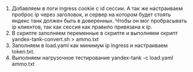1. Добавляем в логи ingress cookie с id сессии. А так же настраиваем проброс ip через заголовок, и сервер на котором будет стоять яндекс танк должен быть в доверенных. Чтобы он мог пробрасывать ip клиентов, так как сессия как правило привязана к ip.
2. В скрипте заполняем переменные в скрипте и выполняем скрипт
yandex-tank-convert.sh > ammo.txt
3. Заполняем в load.yaml как минимум ip ingress и настраиваем token.txt.
4. Выполняем нагрузочное тестирование
yandex-tank -c load.yaml ammo.txt
